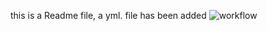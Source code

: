 this is a Readme file, a yml.
file has been added
![workflow](https://github.com/mmoha-199/devops/actions/workflows/main.yml/badge.svg)